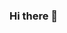 ### Hi there 👋

<!--
**snehalmastud/snehalmastud** is a ✨ _special_ ✨ repository because its `README.md` (this file) appears on your GitHub profile.

Here are some ideas to get you started:




- 💬 Ask me about anything..
- 📫 How to reach me: You can find me in [Linkedin](https://www.linkedin.com/in/snehal-mastud-23a64716b/).
- ⚡ Fun fact: ...
-->
